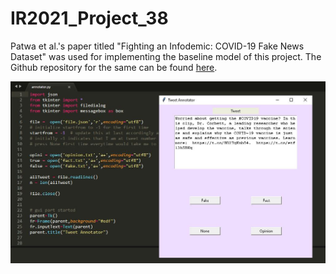 # IR2021_Project_38
Patwa et al.'s paper titled "Fighting an Infodemic: COVID-19 Fake News Dataset" was used for implementing the baseline model of this project. The Github repository for the same can be found [here](https://github.com/parthpatwa/covid19-fake-news-detection).

![alt text](Annotator/Annotator.JPG)
